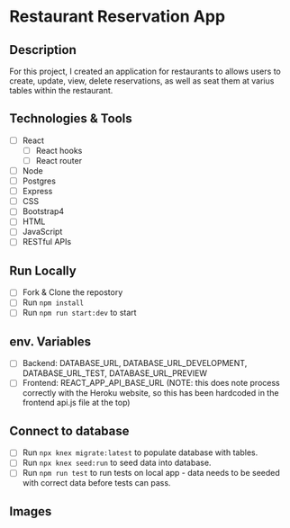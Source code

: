 # Restaurant Reservation App

## Description
For this project, I created an application for restaurants to allows users to create, update, view, delete reservations, as well as seat them at varius tables within the restaurant.

## Technologies & Tools
- [ ] React
  - [ ] React hooks
  - [ ] React router
- [ ] Node
- [ ] Postgres
- [ ] Express
- [ ] CSS
- [ ] Bootstrap4
- [ ] HTML
- [ ] JavaScript
- [ ] RESTful APIs

## Run Locally
- [ ] Fork & Clone the repostory
- [ ] Run `npm install`
- [ ] Run `npm run start:dev` to start

## env. Variables
- [ ] Backend:  DATABASE_URL, DATABASE_URL_DEVELOPMENT, DATABASE_URL_TEST, DATABASE_URL_PREVIEW
- [ ] Frontend: REACT_APP_API_BASE_URL (NOTE: this does note process correctly with the Heroku website, so this has been hardcoded in the frontend api.js file at the top)

## Connect to database 
- [ ] Run `npx knex migrate:latest` to populate database with tables.
- [ ] Run `npx knex seed:run` to seed data into database.
- [ ] Run `npm run test` to run tests on local app - data needs to be seeded with correct data before tests can pass.

## Images
